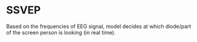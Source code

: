 # SSVEP
Based on the frequencies of EEG signal, model decides at which diode/part of the screen person is looking (in real time).

